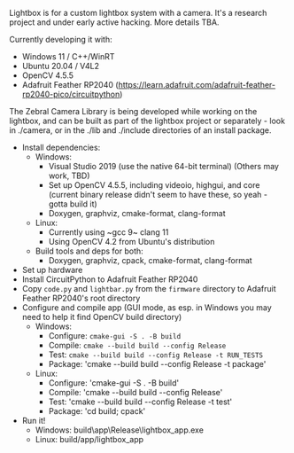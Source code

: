 Lightbox is for a custom lightbox system with a camera.
It's a research project and under early active hacking.
More details TBA.

Currently developing it with:
- Windows 11 / C++/WinRT
- Ubuntu 20.04 / V4L2
- OpenCV 4.5.5
- Adafruit Feather RP2040 (https://learn.adafruit.com/adafruit-feather-rp2040-pico/circuitpython)

The Zebral Camera Library is being developed while working on the lightbox,
and can be built as part of the lightbox project or separately - look in
./camera, or in the ./lib and ./include directories of an install package.

- Install dependencies:
  - Windows:
    - Visual Studio 2019 (use the native 64-bit terminal)  (Others may work, TBD)
    - Set up OpenCV 4.5.5, including videoio, highgui, and core 
      (current binary release didn't seem to have these, so yeah - gotta build it)
    - Doxygen, graphviz, cmake-format, clang-format
  - Linux:
    - Currently using ~gcc 9~ clang 11
    - Using OpenCV 4.2 from Ubuntu's distribution
  - Build tools and deps for both:
    - Doxygen, graphviz, cpack, cmake-format, clang-format
- Set up hardware
- Install CircuitPython to Adafruit Feather RP2040
- Copy `code.py` and `lightbar.py` from the `firmware` directory to Adafruit Feather RP2040's root directory
- Configure and compile app (GUI mode, as esp. in Windows you may need to help it find OpenCV build directory)
  - Windows:
    - Configure: `cmake-gui -S . -B build`
    - Compile:   `cmake --build build --config Release`
    - Test:      `cmake --build build --config Release -t RUN_TESTS`
    - Package:   'cmake --build build --config Release -t package'
  - Linux: 
    - Configure: 'cmake-gui -S . -B build'
    - Compile:   'cmake --build build --config Release'
    - Test:      'cmake --build build --config Release -t test'
    - Package:   'cd build; cpack'
- Run it!
  - Windows: build\app\Release\lightbox_app.exe
  - Linux: build/app/lightbox_app
